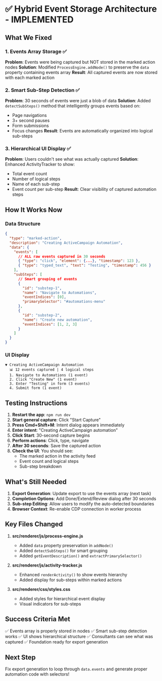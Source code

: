 # ✅ Hybrid Event Storage Architecture - IMPLEMENTED

## What We Fixed

### 1. Events Array Storage ✅
**Problem**: Events were being captured but NOT stored in the marked action nodes
**Solution**: Modified `ProcessEngine.addNode()` to preserve the `data` property containing events array
**Result**: All captured events are now stored with each marked action

### 2. Smart Sub-Step Detection ✅
**Problem**: 30 seconds of events were just a blob of data
**Solution**: Added `detectSubSteps()` method that intelligently groups events based on:
- Page navigations
- 3+ second pauses
- Form submissions
- Focus changes
**Result**: Events are automatically organized into logical sub-steps

### 3. Hierarchical UI Display ✅
**Problem**: Users couldn't see what was actually captured
**Solution**: Enhanced ActivityTracker to show:
- Total event count
- Number of logical steps
- Name of each sub-step
- Event count per sub-step
**Result**: Clear visibility of captured automation steps

## How It Works Now

### Data Structure
```json
{
  "type": "marked-action",
  "description": "Creating ActiveCampaign Automation",
  "data": {
    "events": [
      // ALL raw events captured in 30 seconds
      { "type": "click", "element": {...}, "timestamp": 123 },
      { "type": "typed_text", "text": "Testing", "timestamp": 456 }
    ],
    "subSteps": [
      // Smart grouping of events
      {
        "id": "substep-1",
        "name": "Navigate to Automations",
        "eventIndices": [0],
        "primarySelector": "#automations-menu"
      },
      {
        "id": "substep-2",
        "name": "Create new automation",
        "eventIndices": [1, 2, 3]
      }
    ]
  }
}
```

### UI Display
```
▼ Creating ActiveCampaign Automation
  📊 12 events captured | 4 logical steps
  1. Navigate to Automations (1 event)
  2. Click "Create New" (1 event)
  3. Enter "Testing" in form (3 events)
  4. Submit form (1 event)
```

## Testing Instructions

1. **Restart the app**: `npm run dev`
2. **Start general capture**: Click "Start Capture"
3. **Press Cmd+Shift+M**: Intent dialog appears immediately
4. **Enter intent**: "Creating ActiveCampaign automation"
5. **Click Start**: 30-second capture begins
6. **Perform actions**: Click, type, navigate
7. **After 30 seconds**: Save the captured action
8. **Check the UI**: You should see:
   - The marked action in the activity feed
   - Event count and logical steps
   - Sub-step breakdown

## What's Still Needed

1. **Export Generation**: Update export to use the events array (next task)
2. **Completion Options**: Add Done/Extend/Review dialog after 30 seconds
3. **Sub-step Editing**: Allow users to modify the auto-detected boundaries
4. **Browser Context**: Re-enable CDP connection in worker process

## Key Files Changed

1. **src/renderer/js/process-engine.js**
   - Added `data` property preservation in `addNode()`
   - Added `detectSubSteps()` for smart grouping
   - Added `getEventDescription()` and `extractPrimarySelector()`

2. **src/renderer/js/activity-tracker.js**
   - Enhanced `renderActivity()` to show events hierarchy
   - Added display for sub-steps within marked actions

3. **src/renderer/css/styles.css**
   - Added styles for hierarchical event display
   - Visual indicators for sub-steps

## Success Criteria Met

✅ Events array is properly stored in nodes
✅ Smart sub-step detection works
✅ UI shows hierarchical structure
✅ Consultants can see what was captured
✅ Foundation ready for export generation

## Next Step

Fix export generation to loop through `data.events` and generate proper automation code with selectors!